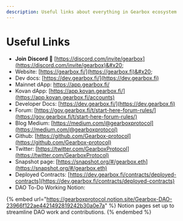 ```yaml
---
description: Useful links about everything in Gearbox ecosystem
---
```


# Useful Links

* **Join** **Discord** 👾 [https://discord.com/invite/gearbox](https://discord.com/invite/gearbox)&#x20;
* Website: [https://gearbox.fi/](https://gearbox.fi)&#x20;
* Dev docs: [https://dev.gearbox.fi/](https://dev.gearbox.fi)
* Mainnet dApp: [https://app.gearbox.fi/ ](https://app.gearbox.fi)
* Kovan dApp: [https://app.kovan.gearbox.fi/](https://app.kovan.gearbox.fi/accounts)
* Developer Docs: [https://dev.gearbox.fi/](https://dev.gearbox.fi)
* Forum: [https://gov.gearbox.fi/t/start-here-forum-rules/](https://gov.gearbox.fi/t/start-here-forum-rules/)
* Blog Medium: [https://medium.com/@gearboxprotocol](https://medium.com/@gearboxprotocol)
* Github: [https://github.com/Gearbox-protocol](https://github.com/Gearbox-protocol)
* Twitter: [https://twitter.com/GearboxProtocol](https://twitter.com/GearboxProtocol)
* Snapshot page: [https://snapshot.org/#/gearbox.eth](https://snapshot.org/#/gearbox.eth)
* Deployed Contracts: [https://dev.gearbox.fi/contracts/deployed-contracts](https://dev.gearbox.fi/contracts/deployed-contracts)
* DAO To-Do Working Notion:&#x20;

{% embed url="https://gearboxprotocol.notion.site/Gearbox-DAO-23966f122ae4421492819242b30a0e7a" %}
Notion pages set up to streamline DAO work and contributions.
{% endembed %}
